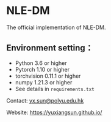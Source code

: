 # NLE-DM
The official implementation of NLE-DM.


## Environment setting：
* Python 3.6 or higher
* Pytorch 1.10 or higher
* torchvision 0.11.1 or higher
* numpy 1.21.3 or higher
* See details in ```requirements.txt```


Contact: yx.sun@polyu.edu.hk

Website: https://yuxiangsun.github.io/
